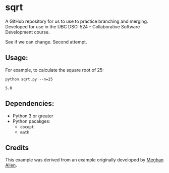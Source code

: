 # sqrt

A GitHub repository for us to use to practice branching and merging. Developed for use in the UBC DSCI 524 - Collaborative Software Development course.

See if we can change.  Second attempt.

## Usage:

For example, to calculate the square root of 25:
```
python sqrt.py --n=25
```

```
5.0
```

## Dependencies:
- Python 3 or greater
- Python pacakges:
  - `docopt`
  - `math`

## Credits

This example was derived from an example originally developed by [Meghan Allen](https://www.cs.ubc.ca/~meghana/).

